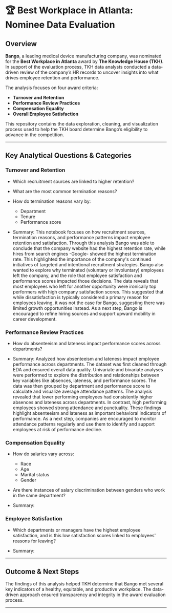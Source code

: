# 🏆 Best Workplace in Atlanta: Nominee Data Evaluation

## Overview

**Bango**, a leading medical device manufacturing company, was nominated for the **Best Workplace in Atlanta** award by **The Knowledge House (TKH)**. In support of the evaluation process, TKH data analysts conducted a data-driven review of the company’s HR records to uncover insights into what drives employee retention and performance. 

The analysis focuses on four award criteria:
- **Turnover and Retention**
- **Performance Review Practices**
- **Compensation Equality**
- **Overall Employee Satisfaction**

This repository contains the data exploration, cleaning, and visualization process used to help the TKH board determine Bango’s eligibility to advance in the competition.

---
## Key Analytical Questions & Categories

### Turnover and Retention
- Which recruitment sources are linked to higher retention?
- What are the most common termination reasons?
- How do termination reasons vary by:
  - Department
  - Tenure
  - Performance score

- Summary: This notebook focuses on how recruitment sources, termination reasons, and performance patterns impact employee retention and satisfaction. Through this analysis Bango was able to conclude that the company website had the highest retention rate, while hires from search engines -Google- showed the highest termination rate. This highlighted the importance of the company's continued initiatives of targeted and intentional recruitment strategies. Bango also wanted to explore why terminated (voluntary or involuntary) employees left the company, and the role that employee satisfaction and performance scores impacted those decisions. The data reveals that most employees who left for another opportunity were ironically top performers with high company satisfaction scores. This suggested that while dissatisfaction is typically considered a primary reason for employees leaving, it was not the case for Bango, suggesting there was limited growth opportunities instead. As a next step, Bango is encouraged to refine hiring sources and support upward mobility in career development. 

### Performance Review Practices
- How do absenteeism and lateness impact performance scores across departments?

- Summary: Analyzed how absenteeism and lateness impact employee performance across departments. The dataset was first cleaned through EDA and ensured overall data quality. Univariate and bivariate analyses were performed to explore the distribution and relationships between key variables like absences, lateness, and performance scores. The data was then grouped by department and performance score to calculate and visualize average attendance patterns. The analysis revealed that lower performing employees had consistently higher absences and lateness across departments. In contrast, high performing employees showed strong attendance and punctuality. These findings highlight absenteeism and lateness as important behavioral indicators of performance. As a next step, companies are encouraged to monitor attendance patterns regularly and use them to identify and support employees at risk of performance decline.


### Compensation Equality
- How do salaries vary across:
  - Race
  - Age
  - Marital status
  - Gender
- Are there instances of salary discrimination between genders who work in the same department?

- Summary:

### Employee Satisfaction
- Which departments or managers have the highest employee satisfaction, and is this low satisfaction scores linked to employees' reasons for leaving?

- Summary:
---

## Outcome & Next Steps

The findings of this analysis helped TKH determine that Bango met several key indicators of a healthy, equitable, and productive workplace. The data-driven approach ensured transparency and integrity in the award evaluation process.

---